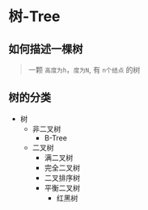 # **树-Tree**

## 如何描述一棵树

> 一颗 `高度为h`，`度为N`, 有 `n个结点` 的树

## 树的分类

* 树
  * 非二叉树
    * B-Tree
  * 二叉树
    * 满二叉树
    * 完全二叉树
    * 二叉排序树
    * 平衡二叉树
      * 红黑树

